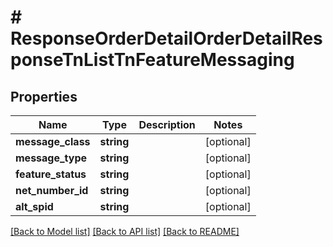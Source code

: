 # # ResponseOrderDetailOrderDetailResponseTnListTnFeatureMessaging

## Properties

Name | Type | Description | Notes
------------ | ------------- | ------------- | -------------
**message_class** | **string** |  | [optional]
**message_type** | **string** |  | [optional]
**feature_status** | **string** |  | [optional]
**net_number_id** | **string** |  | [optional]
**alt_spid** | **string** |  | [optional]

[[Back to Model list]](../../README.md#models) [[Back to API list]](../../README.md#endpoints) [[Back to README]](../../README.md)
